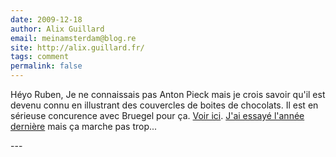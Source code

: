 ```yaml
---
date: 2009-12-18
author: Alix Guillard
email: meinamsterdam@blog.re
site: http://alix.guillard.fr/
tags: comment
permalink: false
---
```


<p>Héyo Ruben, Je ne connaissais pas Anton Pieck mais je crois savoir qu'il est devenu connu en illustrant des couvercles de boites de chocolats. Il est en sérieuse concurence avec Bruegel pour ça. <a href="https://www.google.cz/search?tbm=isch&q=Pieter%2BBruegel%2Bwinter&gws_rd=cr,ssl&dcr=0&ei=tJzeWem8AszcgAauwKr4Dg">Voir ici</a>. <a href="/les-canaux-gelent">J'ai essayé l'année dernière</a> mais ça marche pas trop...</p>
---